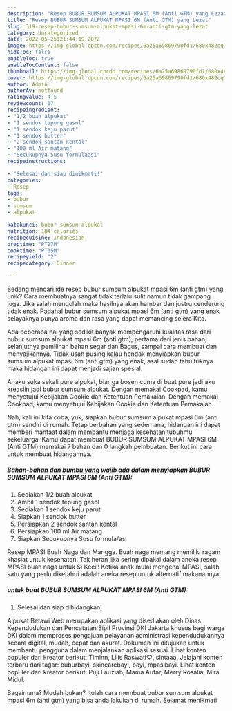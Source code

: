 ```yaml
---
description: "Resep BUBUR SUMSUM ALPUKAT MPASI 6M (Anti GTM) yang Lezat"
title: "Resep BUBUR SUMSUM ALPUKAT MPASI 6M (Anti GTM) yang Lezat"
slug: 319-resep-bubur-sumsum-alpukat-mpasi-6m-anti-gtm-yang-lezat
category: Uncategorized
date: 2022-05-25T21:44:19.207Z
image: https://img-global.cpcdn.com/recipes/6a25a69869790fd1/680x482cq70/bubur-sumsum-alpukat-mpasi-6m-anti-gtm-foto-resep-utama.jpg
hideToc: false
enableToc: true
enableTocContent: false
thumbnail: https://img-global.cpcdn.com/recipes/6a25a69869790fd1/680x482cq70/bubur-sumsum-alpukat-mpasi-6m-anti-gtm-foto-resep-utama.jpg
cover: https://img-global.cpcdn.com/recipes/6a25a69869790fd1/680x482cq70/bubur-sumsum-alpukat-mpasi-6m-anti-gtm-foto-resep-utama.jpg
author: Admin
authorAv: notfound
ratingvalue: 4.5
reviewcount: 17
recipeingredient:
- "1/2 buah alpukat"
- "1 sendok tepung gasol"
- "1 sendok keju parut"
- "1 sendok butter"
- "2 sendok santan kental"
- "100 ml Air matang"
- "Secukupnya Susu formulaasi"
recipeinstructions:

- "Selesai dan siap dinikmati!"
categories:
- Resep
tags:
- bubur
- sumsum
- alpukat

katakunci: bubur sumsum alpukat 
nutrition: 184 calories
recipecuisine: Indonesian
preptime: "PT27M"
cooktime: "PT35M"
recipeyield: "2"
recipecategory: Dinner

---
```





Sedang mencari ide resep bubur sumsum alpukat mpasi 6m (anti gtm) yang unik? Cara membuatnya sangat tidak terlalu sulit namun tidak gampang juga. Jika salah mengolah maka hasilnya akan hambar dan justru cenderung tidak enak. Padahal bubur sumsum alpukat mpasi 6m (anti gtm) yang enak selayaknya punya aroma dan rasa yang dapat memancing selera Kita.





Ada beberapa hal yang sedikit banyak mempengaruhi kualitas rasa dari bubur sumsum alpukat mpasi 6m (anti gtm), pertama dari jenis bahan, selanjutnya pemilihan bahan segar dan Bagus, sampai cara membuat dan menyajikannya. Tidak usah pusing kalau hendak menyiapkan bubur sumsum alpukat mpasi 6m (anti gtm) yang enak,      asal sudah tahu triknya maka hidangan ini dapat menjadi sajian spesial.














Anaku suka sekali pure alpukat, biar ga bosen cuma di buat pure jadi aku kreasiin jadi bubur sumsum alpukat. Dengan memakai Cookpad, kamu menyetujui Kebijakan Cookie dan Ketentuan Pemakaian. Dengan memakai Cookpad, kamu menyetujui Kebijakan Cookie dan Ketentuan Pemakaian.






Nah, kali ini kita coba, yuk, siapkan bubur sumsum alpukat mpasi 6m (anti gtm) sendiri di rumah. Tetap berbahan yang sederhana, hidangan ini dapat memberi manfaat dalam membantu menjaga kesehatan tubuhmu sekeluarga. Kamu dapat membuat BUBUR SUMSUM ALPUKAT MPASI 6M (Anti GTM) memakai 7 bahan dan 0 langkah pembuatan. Berikut ini cara untuk membuat hidangannya.

<!--inarticleads1-->

##### Bahan-bahan dan bumbu yang wajib ada dalam menyiapkan BUBUR SUMSUM ALPUKAT MPASI 6M (Anti GTM):

1. Sediakan 1/2 buah alpukat
1. Ambil 1 sendok tepung gasol
1. Sediakan 1 sendok keju parut
1. Siapkan 1 sendok butter
1. Persiapkan 2 sendok santan kental
1. Persiapkan 100 ml Air matang
1. Siapkan Secukupnya Susu formula/asi


Resep MPASI Buah Naga dan Mangga. Buah naga memang memiliki ragam khasiat untuk kesehatan. Tak heran jika sering dipakai dalam aneka resep MPASI buah naga untuk Si Kecil! Ketika anak mulai mengenal MPASI, salah satu yang perlu diketahui adalah aneka resep untuk alternatif makanannya. 

<!--inarticleads2-->

#####  untuk buat BUBUR SUMSUM ALPUKAT MPASI 6M (Anti GTM):


1. Selesai dan siap dihidangkan!

Alpukat Betawi Web merupakan aplikasi yang disediakan oleh Dinas Kependudukan dan Pencatatan Sipil Provinsi DKI Jakarta khusus bagi warga DKI dalam memproses pengajuan pelayanan administrasi kependudukannya secara digital, mudah, cepat dan akurat. Dokumen ini ditujukan untuk membantu pengguna dalam menjalankan aplikasi sesuai. Lihat konten populer dari kreator berikut: Timinn, Lilis Raswati♡, sintaaa. Jelajahi konten terbaru dari tagar: buburbayi, skincarebayi, bayi, mpasibayi. Lihat konten populer dari kreator berikut: Puji Fauziah, Mama Aufar, Merry Rosalia, Mira Midul. 

Bagaimana? Mudah bukan? Itulah cara membuat bubur sumsum alpukat mpasi 6m (anti gtm) yang bisa anda lakukan di rumah. Selamat menikmati
